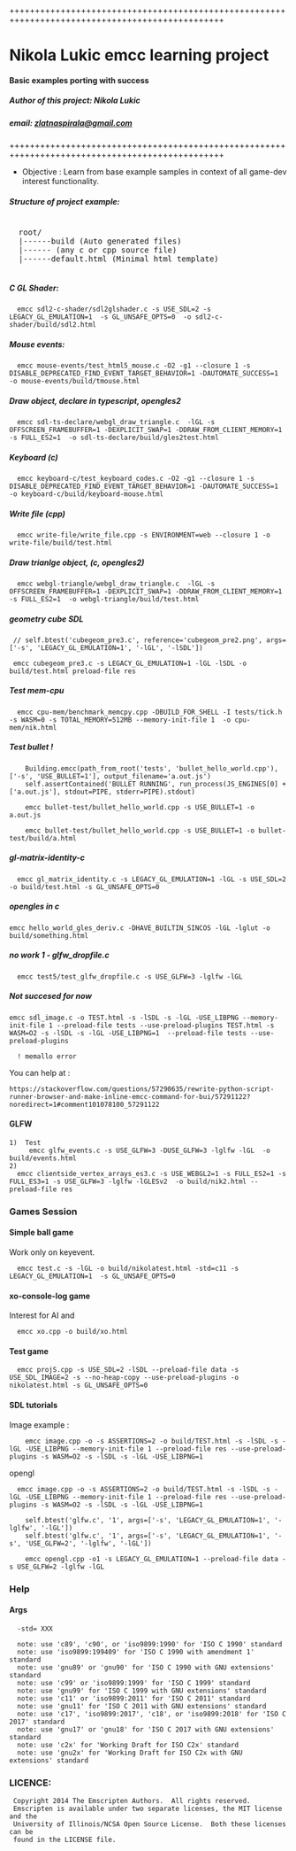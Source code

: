 
++++++++++++++++++++++++++++++++++++++++++++++++++++++++++++++++++++++++++++++++++++++++++++++++
 #    Nikola Lukic emcc learning project     #
 ####   Basic examples porting with success   ####
 #####  Author of this project: Nikola Lukic #####
 #####  email: zlatnaspirala@gmail.com       #####
++++++++++++++++++++++++++++++++++++++++++++++++++++++++++++++++++++++++++++++++++++++++++++++++


 - Objective : Learn from base example samples in context of all game-dev interest functionality.

##### Structure of project example: #####

<pre>

  root/
  |------build (Auto generated files)
  |------<example_name> (any c or cpp source file)
  |------default.html (Minimal html template)

</pre>

##### C GL Shader: #####

```
  emcc sdl2-c-shader/sdl2glshader.c -s USE_SDL=2 -s LEGACY_GL_EMULATION=1  -s GL_UNSAFE_OPTS=0  -o sdl2-c-shader/build/sdl2.html
```

##### Mouse events: #####
```
  emcc mouse-events/test_html5_mouse.c -O2 -g1 --closure 1 -s DISABLE_DEPRECATED_FIND_EVENT_TARGET_BEHAVIOR=1 -DAUTOMATE_SUCCESS=1  -o mouse-events/build/tmouse.html
```

##### Draw object, declare in typescript, opengles2 #####
```
  emcc sdl-ts-declare/webgl_draw_triangle.c  -lGL -s OFFSCREEN_FRAMEBUFFER=1 -DEXPLICIT_SWAP=1 -DDRAW_FROM_CLIENT_MEMORY=1 -s FULL_ES2=1  -o sdl-ts-declare/build/gles2test.html
```

##### Keyboard (c) #####
```
  emcc keyboard-c/test_keyboard_codes.c -O2 -g1 --closure 1 -s DISABLE_DEPRECATED_FIND_EVENT_TARGET_BEHAVIOR=1 -DAUTOMATE_SUCCESS=1  -o keyboard-c/build/keyboard-mouse.html
```

##### Write file (cpp) #####
```
  emcc write-file/write_file.cpp -s ENVIRONMENT=web --closure 1 -o write-file/build/test.html
```

##### Draw trianlge object, (c, opengles2) #####
```
  emcc webgl-triangle/webgl_draw_triangle.c  -lGL -s OFFSCREEN_FRAMEBUFFER=1 -DEXPLICIT_SWAP=1 -DDRAW_FROM_CLIENT_MEMORY=1 -s FULL_ES2=1  -o webgl-triangle/build/test.html
```


##### geometry cube SDL #####

```
 // self.btest('cubegeom_pre3.c', reference='cubegeom_pre2.png', args=['-s', 'LEGACY_GL_EMULATION=1', '-lGL', '-lSDL'])

 emcc cubegeom_pre3.c -s LEGACY_GL_EMULATION=1 -lGL -lSDL -o build/test.html preload-file res

```

##### Test mem-cpu #####
```
  emcc cpu-mem/benchmark_memcpy.cpp -DBUILD_FOR_SHELL -I tests/tick.h -s WASM=0 -s TOTAL_MEMORY=512MB --memory-init-file 1  -o cpu-mem/nik.html
```

##### Test bullet ! #####
```
    Building.emcc(path_from_root('tests', 'bullet_hello_world.cpp'), ['-s', 'USE_BULLET=1'], output_filename='a.out.js')
    self.assertContained('BULLET RUNNING', run_process(JS_ENGINES[0] + ['a.out.js'], stdout=PIPE, stderr=PIPE).stdout)

    emcc bullet-test/bullet_hello_world.cpp -s USE_BULLET=1 -o a.out.js

    emcc bullet-test/bullet_hello_world.cpp -s USE_BULLET=1 -o bullet-test/build/a.html
```

##### gl-matrix-identity-c #####

```
  emcc gl_matrix_identity.c -s LEGACY_GL_EMULATION=1 -lGL -s USE_SDL=2 -o build/test.html -s GL_UNSAFE_OPTS=0
```

##### opengles in c #####
```
emcc hello_world_gles_deriv.c -DHAVE_BUILTIN_SINCOS -lGL -lglut -o build/something.html
```

##### no work 1 - glfw_dropfile.c #####
```
  emcc test5/test_glfw_dropfile.c -s USE_GLFW=3 -lglfw -lGL
```

##### Not succesed for now #####

```
emcc sdl_image.c -o TEST.html -s -lSDL -s -lGL -USE_LIBPNG --memory-init-file 1 --preload-file tests --use-preload-plugins TEST.html -s WASM=O2 -s -lSDL -s -lGL -USE_LIBPNG=1  --preload-file tests --use-preload-plugins

  ! memallo error

```

   You can help at :

    https://stackoverflow.com/questions/57290635/rewrite-python-script-runner-browser-and-make-inline-emcc-command-for-bui/57291122?noredirect=1#comment101078100_57291122


#### GLFW ####

```
1)  Test
     emcc glfw_events.c -s USE_GLFW=3 -DUSE_GLFW=3 -lglfw -lGL  -o build/events.html
2)
  emcc clientside_vertex_arrays_es3.c -s USE_WEBGL2=1 -s FULL_ES2=1 -s FULL_ES3=1 -s USE_GLFW=3 -lglfw -lGLESv2  -o build/nik2.html --preload-file res

```

### Games Session ###

#### Simple ball game ####
 
 Work only on keyevent.
 
 ```
   emcc test.c -s -lGL -o build/nikolatest.html -std=c11 -s LEGACY_GL_EMULATION=1  -s GL_UNSAFE_OPTS=0
 ```

#### xo-console-log game ####

 Interest for AI and 
```
  emcc xo.cpp -o build/xo.html
```

#### Test game ####

```
  emcc projS.cpp -s USE_SDL=2 -lSDL --preload-file data -s USE_SDL_IMAGE=2 -s --no-heap-copy --use-preload-plugins -o nikolatest.html -s GL_UNSAFE_OPTS=0
```

#### SDL tutorials ####

 Image example :
```
    emcc image.cpp -o -s ASSERTIONS=2 -o build/TEST.html -s -lSDL -s -lGL -USE_LIBPNG --memory-init-file 1 --preload-file res --use-preload-plugins -s WASM=O2 -s -lSDL -s -lGL -USE_LIBPNG=1
```

opengl
```
  emcc image.cpp -o -s ASSERTIONS=2 -o build/TEST.html -s -lSDL -s -lGL -USE_LIBPNG --memory-init-file 1 --preload-file res --use-preload-plugins -s WASM=O2 -s -lSDL -s -lGL -USE_LIBPNG=1

    self.btest('glfw.c', '1', args=['-s', 'LEGACY_GL_EMULATION=1', '-lglfw', '-lGL'])
    self.btest('glfw.c', '1', args=['-s', 'LEGACY_GL_EMULATION=1', '-s', 'USE_GLFW=2', '-lglfw', '-lGL'])

    emcc opengl.cpp -o1 -s LEGACY_GL_EMULATION=1 --preload-file data -s USE_GLFW=2 -lglfw -lGL
```

### Help ###

#### Args ####

```
  -std= XXX

  note: use 'c89', 'c90', or 'iso9899:1990' for 'ISO C 1990' standard
  note: use 'iso9899:199409' for 'ISO C 1990 with amendment 1' standard
  note: use 'gnu89' or 'gnu90' for 'ISO C 1990 with GNU extensions' standard
  note: use 'c99' or 'iso9899:1999' for 'ISO C 1999' standard
  note: use 'gnu99' for 'ISO C 1999 with GNU extensions' standard
  note: use 'c11' or 'iso9899:2011' for 'ISO C 2011' standard
  note: use 'gnu11' for 'ISO C 2011 with GNU extensions' standard
  note: use 'c17', 'iso9899:2017', 'c18', or 'iso9899:2018' for 'ISO C 2017' standard
  note: use 'gnu17' or 'gnu18' for 'ISO C 2017 with GNU extensions' standard
  note: use 'c2x' for 'Working Draft for ISO C2x' standard
  note: use 'gnu2x' for 'Working Draft for ISO C2x with GNU extensions' standard

```

### LICENCE: ###

```
 Copyright 2014 The Emscripten Authors.  All rights reserved.
 Emscripten is available under two separate licenses, the MIT license and the
 University of Illinois/NCSA Open Source License.  Both these licenses can be
 found in the LICENSE file.
```
